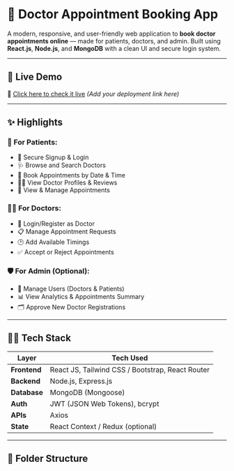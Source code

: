 # 🏥 Doctor Appointment Booking App

A modern, responsive, and user-friendly web application to **book doctor appointments online** — made for patients, doctors, and admin. Built using **React.js**, **Node.js**, and **MongoDB** with a clean UI and secure login system.

---

## 🚀 Live Demo

🔗 [Click here to check it live](#) *(Add your deployment link here)*

---

## ✨ Highlights

### 👥 For Patients:
- 🔐 Secure Signup & Login
- 🩺 Browse and Search Doctors
- 📅 Book Appointments by Date & Time
- 👨‍⚕️ View Doctor Profiles & Reviews
- 📜 View & Manage Appointments

### 🧑‍⚕️ For Doctors:
- 🔐 Login/Register as Doctor
- 📋 Manage Appointment Requests
- 🕑 Add Available Timings
- ✅ Accept or Reject Appointments

### 🛡️ For Admin (Optional):
- 🧾 Manage Users (Doctors & Patients)
- 📊 View Analytics & Appointments Summary
- 🗂️ Approve New Doctor Registrations

---

## 🧑‍💻 Tech Stack

| Layer        | Tech Used |
|--------------|------------|
| **Frontend** | React JS, Tailwind CSS / Bootstrap, React Router |
| **Backend**  | Node.js, Express.js |
| **Database** | MongoDB (Mongoose) |
| **Auth**     | JWT (JSON Web Tokens), bcrypt |
| **APIs**     | Axios |
| **State**    | React Context / Redux (optional) |

---

## 📂 Folder Structure

